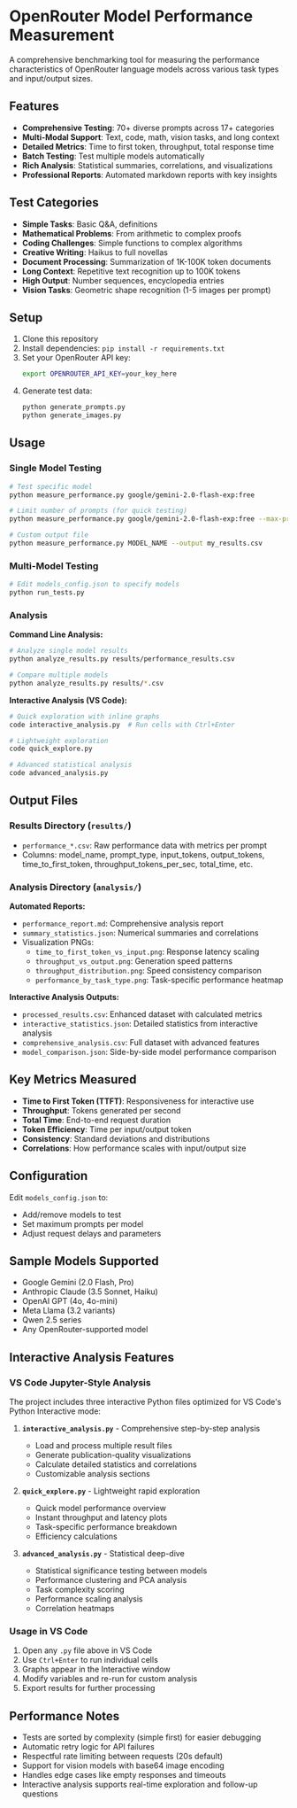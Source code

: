 # OpenRouter Model Performance Measurement

A comprehensive benchmarking tool for measuring the performance characteristics of OpenRouter language models across various task types and input/output sizes.

## Features

- **Comprehensive Testing**: 70+ diverse prompts across 17+ categories
- **Multi-Modal Support**: Text, code, math, vision tasks, and long context
- **Detailed Metrics**: Time to first token, throughput, total response time
- **Batch Testing**: Test multiple models automatically
- **Rich Analysis**: Statistical summaries, correlations, and visualizations
- **Professional Reports**: Automated markdown reports with key insights

## Test Categories

- **Simple Tasks**: Basic Q&A, definitions
- **Mathematical Problems**: From arithmetic to complex proofs
- **Coding Challenges**: Simple functions to complex algorithms
- **Creative Writing**: Haikus to full novellas
- **Document Processing**: Summarization of 1K-100K token documents
- **Long Context**: Repetitive text recognition up to 100K tokens
- **High Output**: Number sequences, encyclopedia entries
- **Vision Tasks**: Geometric shape recognition (1-5 images per prompt)

## Setup

1. Clone this repository
2. Install dependencies: `pip install -r requirements.txt` 
3. Set your OpenRouter API key:
   ```bash
   export OPENROUTER_API_KEY=your_key_here
   ```
4. Generate test data:
   ```bash
   python generate_prompts.py
   python generate_images.py
   ```

## Usage

### Single Model Testing
```bash
# Test specific model
python measure_performance.py google/gemini-2.0-flash-exp:free

# Limit number of prompts (for quick testing)
python measure_performance.py google/gemini-2.0-flash-exp:free --max-prompts 10

# Custom output file
python measure_performance.py MODEL_NAME --output my_results.csv
```

### Multi-Model Testing
```bash
# Edit models_config.json to specify models
python run_tests.py
```

### Analysis

**Command Line Analysis:**
```bash
# Analyze single model results
python analyze_results.py results/performance_results.csv

# Compare multiple models
python analyze_results.py results/*.csv
```

**Interactive Analysis (VS Code):**
```bash
# Quick exploration with inline graphs
code interactive_analysis.py  # Run cells with Ctrl+Enter

# Lightweight exploration
code quick_explore.py

# Advanced statistical analysis
code advanced_analysis.py
```

## Output Files

### Results Directory (`results/`)
- `performance_*.csv`: Raw performance data with metrics per prompt
- Columns: model_name, prompt_type, input_tokens, output_tokens, time_to_first_token, throughput_tokens_per_sec, total_time, etc.

### Analysis Directory (`analysis/`)

**Automated Reports:**
- `performance_report.md`: Comprehensive analysis report
- `summary_statistics.json`: Numerical summaries and correlations
- Visualization PNGs:
  - `time_to_first_token_vs_input.png`: Response latency scaling
  - `throughput_vs_output.png`: Generation speed patterns
  - `throughput_distribution.png`: Speed consistency comparison
  - `performance_by_task_type.png`: Task-specific performance heatmap

**Interactive Analysis Outputs:**
- `processed_results.csv`: Enhanced dataset with calculated metrics
- `interactive_statistics.json`: Detailed statistics from interactive analysis
- `comprehensive_analysis.csv`: Full dataset with advanced features
- `model_comparison.json`: Side-by-side model performance comparison

## Key Metrics Measured

- **Time to First Token (TTFT)**: Responsiveness for interactive use
- **Throughput**: Tokens generated per second
- **Total Time**: End-to-end request duration
- **Token Efficiency**: Time per input/output token
- **Consistency**: Standard deviations and distributions
- **Correlations**: How performance scales with input/output size

## Configuration

Edit `models_config.json` to:
- Add/remove models to test
- Set maximum prompts per model
- Adjust request delays and parameters

## Sample Models Supported

- Google Gemini (2.0 Flash, Pro)
- Anthropic Claude (3.5 Sonnet, Haiku)
- OpenAI GPT (4o, 4o-mini)
- Meta Llama (3.2 variants)
- Qwen 2.5 series
- Any OpenRouter-supported model

## Interactive Analysis Features

### VS Code Jupyter-Style Analysis
The project includes three interactive Python files optimized for VS Code's Python Interactive mode:

1. **`interactive_analysis.py`** - Comprehensive step-by-step analysis
   - Load and process multiple result files
   - Generate publication-quality visualizations
   - Calculate detailed statistics and correlations
   - Customizable analysis sections

2. **`quick_explore.py`** - Lightweight rapid exploration
   - Quick model performance overview
   - Instant throughput and latency plots
   - Task-specific performance breakdown
   - Efficiency calculations

3. **`advanced_analysis.py`** - Statistical deep-dive
   - Statistical significance testing between models
   - Performance clustering and PCA analysis
   - Task complexity scoring
   - Performance scaling analysis
   - Correlation heatmaps

### Usage in VS Code
1. Open any `.py` file above in VS Code
2. Use `Ctrl+Enter` to run individual cells
3. Graphs appear in the Interactive window
4. Modify variables and re-run for custom analysis
5. Export results for further processing

## Performance Notes

- Tests are sorted by complexity (simple first) for easier debugging
- Automatic retry logic for API failures
- Respectful rate limiting between requests (20s default)
- Support for vision models with base64 image encoding
- Handles edge cases like empty responses and timeouts
- Interactive analysis supports real-time exploration and follow-up questions